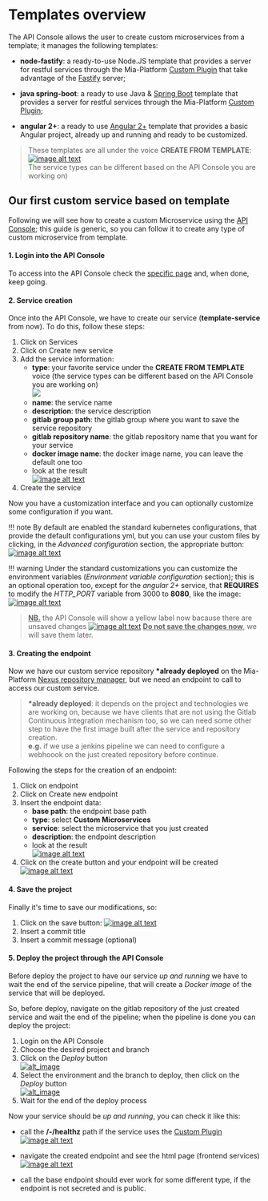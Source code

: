 # Templates overview

The API Console allows the user to create custom microservices from a template;
it manages the following templates:

 * **node-fastify**: a ready-to-use Node.JS template that provides a server for restful services through the Mia-Platform [Custom Plugin](/development_suite/api-console/api-design/plugin_baas_4/#factory-esposta-da-custom-plugin-lib) that take advantage of the <a href="https://www.fastify.io/" target="_blank">Fastify</a> server;

 * **java spring-boot**: a ready to use Java & <a href="https://spring.io/projects/spring-boot" target="_blank">Spring Boot</a> template that provides a server for restful services through the Mia-Platform [Custom Plugin](/development_suite/api-console/api-design/plugin_baas_4/#factory-esposta-da-custom-plugin-lib);

 * **angular 2+**: a ready to use <a href="https://angular.io/" target="_blank">Angular 2+</a> template that provides a basic Angular project, already up and running and ready to be customized.

> These templates are all under the voice **CREATE FROM TEMPLATE**:
> [![image alt text](img/Service_create_from_template.png)](img/Service_create_from_template.png)<br>
> The service types can be different based on the API Console you are working on)

## Our first custom service based on template

Following we will see how to create a custom Microservice using the [API Console](/development_suite/overview-dev-suite/); this guide is generic, so you can follow it to create any type of custom microservice from template.

#### 1. Login into the API Console
To access into the API Console check the [specific page](/development_suite/api-console/accedi_apiconsole/) and, when done, keep going.

#### 2. Service creation
Once into the API Console, we have to create our service (__template-service__ from now).
To do this, follow these steps:

 1. Click on Services
 2. Click on Create new service
 3. Add the service information:
    * **type**: your favorite service under the __CREATE FROM TEMPLATE__ voice (the service types can be different based on the API Console you are working on)<br>![](img/Service_create_from_template.png)
    * **name**: the service name
    * **description**: the service description
    * **gitlab group path**: the gitlab group where you want to save the service repository
    * **gitlab repository name**: the gitlab repository name that you want for your service
    * **docker image name**: the docker image name, you can leave the default one too
    * look at the result<br>[![image alt text](img/Service_from_template_creation_page.png)](img/Service_from_template_creation_page.png)
 4. Create the service

Now you have a customization interface and you can optionally customize some configuration if you want.

!!! note
    By default are enabled the standard kubernetes configurations, that provide the default configurations yml, but you can use your custom files by clicking, in the *Advanced configuration* section, the appropriate button:<br>[![image alt text](img/api-console-new-service-custom-k8s-conf.png)](img/api-console-new-service-custom-k8s-conf.png)

!!! warning
    Under the standard customizations you can customize the environment variables (*Environment variable configuration* section); this is an optional operation too, except for the *angular 2+* service, that **REQUIRES** to modify the *HTTP_PORT* variable from 3000 to **8080**, like the image:<br>[![image alt text](img/api-console-new-service-environments.png)](img/api-console-new-service-environments.png)

> <u>**NB.**</u> the API Console will show a yellow label now bacause there are unsaved changes
>[![image alt text](img/API_console_unsaved_changes.png)](img/API_console_unsaved_changes.png)
> <u>**Do not save the changes now**</u>, we will save them later.

#### 3. Creating the endpoint

Now we have our custom service repository __*already deployed__ on the Mia-Platform <a href="https://nexus.mia-platform.eu/" target="_blank">Nexus repository manager</a>, but we need an endpoint to call to access our custom service.

>__*already deployed__: it depends on the project and technologies we are working on, because we have clients that are not using the Gitlab Continuous Integration mechanism too, so we can need some other step to have the first image built after the service and repository creation.<br>
>**e.g.** if we use a jenkins pipeline we can need to configure a webhoook on the just created repository before continue.

Following the steps for the creation of an endpoint:

 1. Click on endpoint
 2. Click on Create new endpoint
 3. Insert the endpoint data:
    * **base path**: the endpoint base path
    * **type**: select __Custom Microservices__
    * **service**: select the microservice that you just created
    * **description**: the endpoint description
    * look at the result<br>[![image alt text](img/Endpoint_custom_microservices_creation.png)](img/Endpoint_custom_microservices_creation.png)
 4. Click on the create button and your endpoint will be created<br>[![image alt text](img/Endpoint_custom_microservices_created.png)](img/Endpoint_custom_microservices_created.png)

#### 4. Save the project
Finally it's time to save our modifications, so:

1. Click on the save button: [![image alt text](img/commit_and_generate.png)](img/commit_and_generate.png)
2. Insert a commit title
3. Insert a commit message (optional)

#### 5. Deploy the project through the API Console

Before deploy the project to have our service _up and running_ we have to wait the end of the service pipeline, that will create a _Docker image_ of the service that will be deployed.

So, before deploy, navigate on the gitlab repository of the just created service and wait the end of the pipeline; when the pipeline is done you can deploy the project:

1. Login on the API Console
2. Choose the desired project and branch
3. Click on the _Deploy_ button<br>[![alt_image](img/api-console-menu.png)](img/api-console-menu.png)
4. Select the environment and the branch to deploy, then click on the _Deploy_ button<br>[![alt_image](img/api-console-deploy-project.png)](img/api-console-deploy-project.png)
5. Wait for the end of the deploy process

Now your service should be _up and running_, you can check it like this:

* call the **/-/healthz** path if the service uses the [Custom Plugin](/development_suite/api-console/api-design/plugin_baas_4/#factory-esposta-da-custom-plugin-lib)<br>[![image alt text](img/healthz_response.png)](img/healthz_response.png)<br>

* navigate the created endpoint and see the html page (frontend services)<br>[![image alt text](img/angular_template_page.png)](img/angular_template_page.png)
* call the base endpoint should ever work for some different type, if the endpoint is not secreted and is public.
